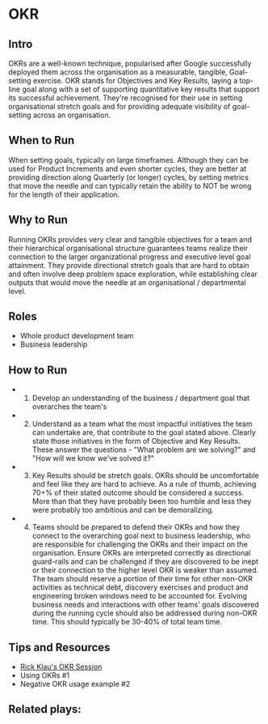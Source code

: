 # OKR

## Intro
OKRs are a well-known technique, popularised after Google successfully deployed them across the organisation as a measurable, tangible, Goal-setting exercise. OKR stands for Objectives and Key Results, laying a top-line goal along with a set of supporting quantitative key results that support its successful achievement. They're recognised for their use in setting organisational stretch goals and for providing adequate visibility of goal-setting across an organisation.

## When to Run
When setting goals, typically on large timeframes. Although they can be used for Product Increments and even shorter cycles, they are better at providing direction along Quarterly (or longer) cycles, by setting metrics that move the needle and can typically retain the ability to NOT be wrong for the length of their application.

## Why to Run
Running OKRs provides very clear and tangible objectives for a team and their hierarchical organisational structure guarantees teams realize their connection to the larger organizational progress and executive level goal attainment. They provide directional stretch goals that are hard to obtain and often involve deep problem space exploration, while establishing clear outputs that would move the needle at an organisational / departmental level.

## Roles
* Whole product development team
* Business leadership

## How to Run
* 1) Develop an understanding of the business / department goal that overarches the team's
* 2) Understand as a team what the most impactful initiatives the team can undertake are, that contribute to the goal stated above. Clearly state those initiatives in the form of Objective and Key Results. These answer the questions - "What problem are we solving?" and "How will we know we've solved it?"
* 3) Key Results should  be stretch goals. OKRs should be uncomfortable and feel like they are hard to achieve. As a rule of thumb, achieving 70+% of their stated outcome should be considered a success. More than that they have probably been too humble and less they were probably too ambitious and can be demoralizing.
* 4) Teams should be prepared to defend their OKRs and how they connect to the overarching goal next to business leadership, who are responsible for challenging the OKRs and their impact on the organisation. Ensure OKRs are interpreted correctly as directional guard-rails and can be challenged if they are discovered to be inept or their connection to the higher level OKR is weaker than assumed. The team should reserve a portion of their time for other non-OKR activities as technical debt, discovery exercises and product and engineering broken windows need to be accounted for. Evolving business needs and interactions with other teams' goals discovered during the running cycle should also be addressed during non-OKR time. This should typically be 30-40% of total team time.

## Tips and Resources
* [Rick Klau's OKR Session]()
* Using OKRs #1
* Negative OKR usage example #2


## Related plays:
